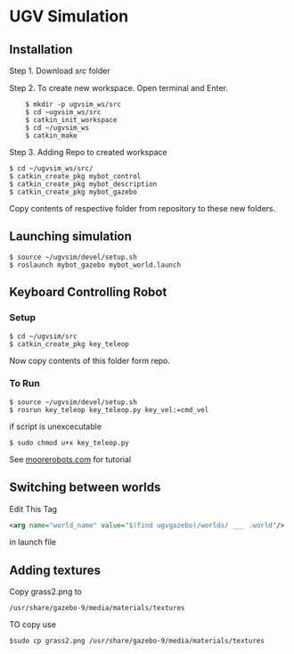 # UGV Simulation

## Installation
Step 1. Download _src_  folder

Step 2. To create new workspace.
Open terminal and Enter.
 
```
    $ mkdir -p ugvsim_ws/src
    $ cd ~ugvsim_ws/src
    $ catkin_init_workspace
    $ cd ~/ugvsim_ws
    $ catkin_make 
```
Step 3. Adding Repo to created workspace
```
$ cd ~/ugvsim_ws/src/
$ catkin_create_pkg mybot_control
$ catkin_create_pkg mybot_description
$ catkin_create_pkg mybot_gazebo
```
Copy contents of respective folder from repository to these new folders.

## Launching simulation
```
$ source ~/ugvsim/devel/setup.sh
$ roslaunch mybot_gazebo mybot_world.launch
```
## Keyboard Controlling Robot

### Setup
```
$ cd ~/ugvsim/src
$ catkin_create_pkg key_teleop
```
Now copy contents of this folder form repo.

### To Run
```
$ source ~/ugvsim/devel/setup.sh
$ rosrun key_teleop key_teleop.py key_vel:=cmd_vel
```
if script is unexcecutable
```
$ sudo chmod u+x key_teleop.py
```

See [moorerobots.com](moorerobots.com) for tutorial
 
## Switching between worlds 
Edit This Tag 
```xml
<arg name="world_name" value="$(find ugvgazebo)/worlds/ ___ .world"/>
```
in launch file

## Adding textures
Copy grass2.png to 
```
/usr/share/gazebo-9/media/materials/textures
```
TO copy use
```
$sudo cp grass2.png /usr/share/gazebo-9/media/materials/textures
```
